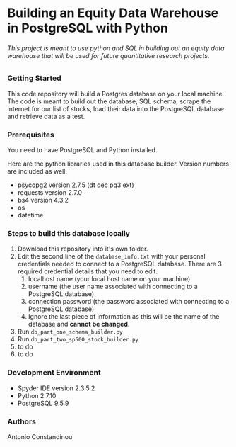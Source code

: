# Building an Equity Data Warehouse in PostgreSQL with Python

###### This project is meant to use python and SQL in building out an equity data warehouse that will be used for future quantitative research projects.

### Getting Started
This code repository will build a Postgres database on your local machine.
The code is meant to build out the database, SQL schema, scrape the internet for our list of stocks, load their data into the PostgreSQL database and retrieve data as a test.

### Prerequisites
You need to have PostgreSQL and Python installed.

Here are the python libraries used in this database builder. Version numbers are included as well.

* psycopg2 version 2.7.5 (dt dec pq3 ext)
* requests version 2.7.0
* bs4 version 4.3.2
* os
* datetime

### Steps to build this database locally

1. Download this repository into it's own folder.
2. Edit the second line of the `database_info.txt` with your personal credentials needed to connect
   to a PostgreSQL database. There are 3 required credential details that you need to edit.
      1. localhost name (your local host name on your machine)
      2. username (the user name associated with connecting to a PostgreSQL database)
      3. connection password (the password associated with connecting to a PostgreSQL database)
      4. Ignore the last piece of information as this will be the name of the database and **cannot be changed**.
3. Run `db_part_one_schema_builder.py`
4. Run `db_part_two_sp500_stock_builder.py`
5. to do
6. to do

### Development Environment
* Spyder IDE version 2.3.5.2
* Python 2.7.10
* PostgreSQL 9.5.9

### Authors
Antonio Constandinou
